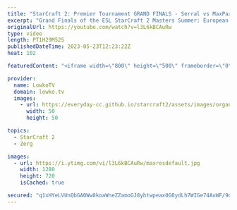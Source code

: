 ```yaml
---
title: "StarCraft 2: Premier Tournament GRAND FINALS - Serral vs MaxPax! (Best-of-7)"
excerpt: "Grand Finals of the ESL StarCraft 2 Masters Summer: European regionals. This is a best-of-7 series of top level StarCraft 2 between Serral (Zerg) and MaxPax (Protoss). The number 1 Protoss and Zerg player in the world at the moment. Support my work: https://patreon.com/lowkotv Lowko Merch: https://lowko.shop"
originalUrl: https://youtube.com/watch?v=l3L6kBCAuRw
type: video
length: PT1H29M52S
publishedDateTime: 2023-05-23T12:23:22Z
heat: 102

featuredContent: "<iframe width=\"800\" height=\"500\" frameborder=\"0\" src=\"https://www.youtube.com/embed/l3L6kBCAuRw\" allow=\"accelerometer; autoplay; encrypted-media; gyroscope; picture-in-picture\" allowfullscreen></iframe>"

provider:
  name: LowkoTV
  domain: lowko.tv
  images:
    - url: https://everyday-cc.github.io/starcraft2/assets/images/organizations/lowko.tv-50x50.jpg
      width: 50
      height: 50

topics:
  - StarCraft 2
  - Zerg

images:
  - url: https://i.ytimg.com/vi/l3L6kBCAuRw/maxresdefault.jpg
    width: 1280
    height: 720
    isCached: true

secured: "q1xHYeLVUnQbGA0Ww8koaWneZZamoGJ8yhtwpeax0G0ydLh7WIGe74AuWF/9qu6pKxKpWpalmBdCQ04C5b3N5HMwnSOpG9an+SXz7AGDD8Jo1NnB1GtPLTMFA7RuKQB0/bz6fUMXvsxQD2cuaZW3szDOzNa9hIn/G8EuO18/SrvLj5rt18E5HM+02lcGh72bq9Q4v2Wt9atpXlSriGVzF7ghe/zffRPkj2KNj1abp3ja64P/DY9qWsY3fpN8kQ0M4UxottZ1fbfAoT7+ZUUIcvm5vDNw/nCTPYX+ZC21ykEHADTfQ+etgTG46Znwhb/tbQELTteX6fEbhUJGJ1tQF0fji4Rsz4iy8VCZGAMuN5yk+CHYdvGR71zJDXRlrIbI8m7b/qNC/Rs6Z7Odf/Rck/kkos6diOwmdEhCuYmWmqcXaSWs89hX4Ei4n7R7/cOS;n5cdEeFZ0cPRwykDVhOidA=="
---
```


